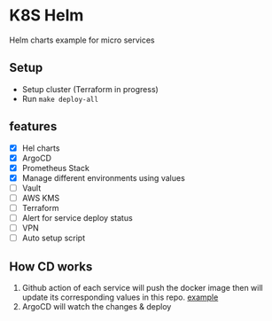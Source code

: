 # K8S Helm
Helm charts example for micro services

## Setup
* Setup cluster (Terraform in progress)
* Run `make deploy-all`

## features
* [x] Hel charts
* [x] ArgoCD
* [x] Prometheus Stack
* [x] Manage different environments using values
* [ ] Vault
* [ ] AWS KMS
* [ ] Terraform
* [ ] Alert for service deploy status
* [ ] VPN
* [ ] Auto setup script

## How CD works
1. Github action of each service will push the docker image then will update its corresponding values in this repo. [example](https://github.com/osamaesmail/k8s-api/blob/master/.github/workflows/ci.yaml)
2. ArgoCD will watch the changes & deploy

